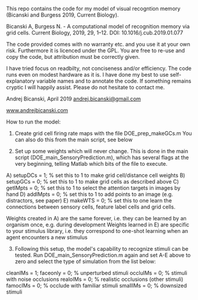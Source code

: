This repo contains the code for my model of visual recogntion memory (Bicanski and Burgess 2019, Current Biology).

Bicanski A, Burgess N. - A computational model of recognition memory via grid cells. Current Biology, 2019, 29, 1–12. DOI: 10.1016/j.cub.2019.01.077

The code provided comes with no warranty etc. and you use it at your own risk. 
Furthermore it is licenced under the GPL. You are free to re-use and copy the 
code, but attribution must be correctly given.

I have tried focus on readbilty, not conciseness and/or efficiency. The code runs even on modest hardware as it 
is. I have done my best to use self-explanatory variable names and to annotate the code. 
If something remains cryptic I will happily assist. Please do not hesitate to contact me.

Andrej Bicanski, April 2019
andrej.bicanski@gmail.com

www.andrejbicanski.com



How to run the model:

1. Create grid cell firing rate maps with the file DOE_prep_makeGCs.m
You can also do this from the main script, see below

2. Set up some weights which will never change. This is done in the main script (DOE_main_SensoryPrediction.m), which has several flags at the very beginning, telling Matlab which bits of the file to execute.

A) setupDCs = 1; % set this to 1 to make grid cell/distance cell weights
B) setupGCs = 0; % set this to 1 to make grid cells as described above
C) getIMpts = 0; % set this to 1 to select the attention targets in images by hand
D) addIMpts = 0; % set this to 1 to add points to an image (e.g. distractors, see paper)
E) makeWTS  = 0; % set this to one learn the connections between sensory cells, feature label cells and grid cells. 

Weights created in A) are the same forever, i.e. they can be learned by an organism once, e.g. during development
Weights learned in E) are specific to your stimulus library, i.e. they correspond to one-shot learning when an agent encounters a new stimulus

3. Following this setup, the model's capability to recognize stimuli can be tested. Run DOE_main_SensoryPrediction.m 
again and set A-E above to zero and select the type of simulation from the list below:

cleanIMs = 1;   faceonly = 0;   % unperturbed stimuli
occluIMs = 0;   % stimuli with noise occlusions
realoIMs = 0;   % realistic occlusions (other stimuli)
famocIMs = 0;   % occlude with familiar stimuli
smallIMs = 0;   % downsized stimuli

